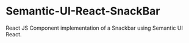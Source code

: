 # Semantic-UI-React-SnackBar
React JS Component implementation of a Snackbar using  Semantic UI React.
